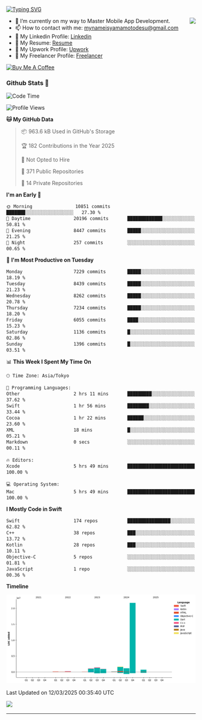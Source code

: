 
[![Typing SVG](https://readme-typing-svg.demolab.com/?lines=Thank+You+For+Visiting!!;You+Are+Welcome✨;I+am+Kyo+Yamamoto;Mobile+Developer)](https://git.io/typing-svg)
<p>
<img align="right" src="https://media.giphy.com/media/26ufdb3cYKwbRtYVW/giphy.gif" style="max-width:100%;" height="150px">

- 🌱 I’m currently on my way to Master Mobile App Development.
- 📫 How to contact with me: mynameisyamamotodesu@gmail.com
- 🔗 My Linkedin Profile: [Linkedin](https://www.linkedin.com/in/kyo-yamamoto-a2ab50239)
- 🔗 My Resume: [Resume](https://www.kickresume.com/cv/rNok4e/)
- 🔗 My Upwork Profile: [Upwork](https://www.upwork.com/freelancers/~01aa9115102bb4af25)
- 🔗 My Freelancer Profile: [Freelancer](https://www.freelancer.com/u/yamamotodesu)

<a href="https://www.buymeacoffee.com/kyoyamamoto" target="_blank"><img src="https://cdn.buymeacoffee.com/buttons/default-orange.png" alt="Buy Me A Coffee" height="41" width="174"></a>

### Github Stats 🥇 
<!--START_SECTION:waka-->
![Code Time](http://img.shields.io/badge/Code%20Time-1%2C072%20hrs%2053%20mins-blue)

![Profile Views](http://img.shields.io/badge/Profile%20Views-0-blue)

**🐱 My GitHub Data** 

> 📦 963.6 kB Used in GitHub's Storage 
 > 
> 🏆 182 Contributions in the Year 2025
 > 
> 🚫 Not Opted to Hire
 > 
> 📜 371 Public Repositories 
 > 
> 🔑 14 Private Repositories 
 > 
**I'm an Early 🐤** 

```text
🌞 Morning                10851 commits       ███████░░░░░░░░░░░░░░░░░░   27.30 % 
🌆 Daytime                20196 commits       █████████████░░░░░░░░░░░░   50.81 % 
🌃 Evening                8447 commits        █████░░░░░░░░░░░░░░░░░░░░   21.25 % 
🌙 Night                  257 commits         ░░░░░░░░░░░░░░░░░░░░░░░░░   00.65 % 
```
📅 **I'm Most Productive on Tuesday** 

```text
Monday                   7229 commits        █████░░░░░░░░░░░░░░░░░░░░   18.19 % 
Tuesday                  8439 commits        █████░░░░░░░░░░░░░░░░░░░░   21.23 % 
Wednesday                8262 commits        █████░░░░░░░░░░░░░░░░░░░░   20.78 % 
Thursday                 7234 commits        █████░░░░░░░░░░░░░░░░░░░░   18.20 % 
Friday                   6055 commits        ████░░░░░░░░░░░░░░░░░░░░░   15.23 % 
Saturday                 1136 commits        █░░░░░░░░░░░░░░░░░░░░░░░░   02.86 % 
Sunday                   1396 commits        █░░░░░░░░░░░░░░░░░░░░░░░░   03.51 % 
```


📊 **This Week I Spent My Time On** 

```text
🕑︎ Time Zone: Asia/Tokyo

💬 Programming Languages: 
Other                    2 hrs 11 mins       █████████░░░░░░░░░░░░░░░░   37.62 % 
Swift                    1 hr 56 mins        ████████░░░░░░░░░░░░░░░░░   33.44 % 
Cocoa                    1 hr 22 mins        ██████░░░░░░░░░░░░░░░░░░░   23.60 % 
XML                      18 mins             █░░░░░░░░░░░░░░░░░░░░░░░░   05.21 % 
Markdown                 0 secs              ░░░░░░░░░░░░░░░░░░░░░░░░░   00.11 % 

🔥 Editors: 
Xcode                    5 hrs 49 mins       █████████████████████████   100.00 % 

💻 Operating System: 
Mac                      5 hrs 49 mins       █████████████████████████   100.00 % 
```

**I Mostly Code in Swift** 

```text
Swift                    174 repos           ████████████████░░░░░░░░░   62.82 % 
C++                      38 repos            ███░░░░░░░░░░░░░░░░░░░░░░   13.72 % 
Kotlin                   28 repos            ███░░░░░░░░░░░░░░░░░░░░░░   10.11 % 
Objective-C              5 repos             ░░░░░░░░░░░░░░░░░░░░░░░░░   01.81 % 
JavaScript               1 repo              ░░░░░░░░░░░░░░░░░░░░░░░░░   00.36 % 
```



**Timeline**

![Lines of Code chart](https://raw.githubusercontent.com/YamamotoDesu/YamamotoDesu/main/assets/bar_graph.png)


 Last Updated on 12/03/2025 00:35:40 UTC
<!--END_SECTION:waka-->

![](https://github-profile-summary-cards.vercel.app/api/cards/profile-details?username=YamamotoDesu&theme=vue)

----
